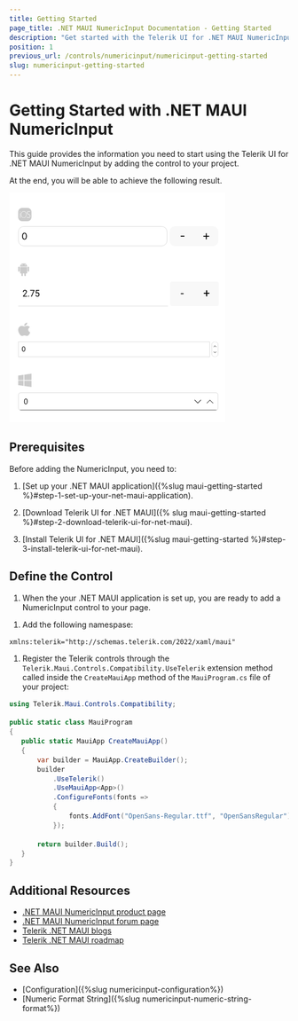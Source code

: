 ```yaml
---
title: Getting Started
page_title: .NET MAUI NumericInput Documentation - Getting Started
description: "Get started with the Telerik UI for .NET MAUI NumericInput and add the control to your .NET MAUI project."
position: 1
previous_url: /controls/numericinput/numericinput-getting-started
slug: numericinput-getting-started
---
```


# Getting Started with .NET MAUI NumericInput

This guide provides the information you need to start using the Telerik UI for .NET MAUI NumericInput by adding the control to your project.

At the end, you will be able to achieve the following result.

![NumericInput Getting Started](images/numericinput-getting-started.png)

## Prerequisites

Before adding the NumericInput, you need to:

1. [Set up your .NET MAUI application]({%slug maui-getting-started %}#step-1-set-up-your-net-maui-application).

1. [Download Telerik UI for .NET MAUI]({% slug maui-getting-started %}#step-2-download-telerik-ui-for-net-maui).

1. [Install Telerik UI for .NET MAUI]({%slug maui-getting-started %}#step-3-install-telerik-ui-for-net-maui).

## Define the Control

1. When the your .NET MAUI application is set up, you are ready to add a NumericInput control to your page.

 <snippet id='numericinput-getting-started-xaml'/>

1. Add the following namespase:

 ```XAML
xmlns:telerik="http://schemas.telerik.com/2022/xaml/maui"
 ```
 
1. Register the Telerik controls through the `Telerik.Maui.Controls.Compatibility.UseTelerik` extension method called inside the `CreateMauiApp` method of the `MauiProgram.cs` file of your project:

 ```C#
 using Telerik.Maui.Controls.Compatibility;

 public static class MauiProgram
 {
	public static MauiApp CreateMauiApp()
	{
		var builder = MauiApp.CreateBuilder();
		builder
			.UseTelerik()
			.UseMauiApp<App>()
			.ConfigureFonts(fonts =>
			{
				fonts.AddFont("OpenSans-Regular.ttf", "OpenSansRegular");
			});

		return builder.Build();
	}
 }           
 ```

## Additional Resources

- [.NET MAUI NumericInput product page](https://www.telerik.com/maui-ui/numericinput)
- [.NET MAUI NumericInput forum page](https://www.telerik.com/forums/maui?tagId=1830)
- [Telerik .NET MAUI blogs](https://www.telerik.com/blogs/mobile-net-maui)
- [Telerik .NET MAUI roadmap](https://www.telerik.com/support/whats-new/maui-ui/roadmap)

## See Also

- [Configuration]({%slug numericinput-configuration%})
- [Numeric Format String]({%slug numericinput-numeric-string-format%})
